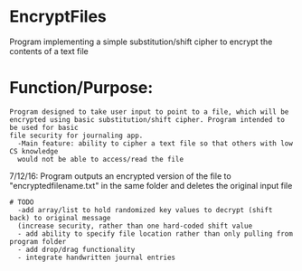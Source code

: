 

# EncryptFiles
Program implementing a simple substitution/shift cipher to encrypt the contents of a text file

# Function/Purpose:
    Program designed to take user input to point to a file, which will be 
    encrypted using basic substitution/shift cipher. Program intended to be used for basic
    file security for journaling app.
      -Main feature: ability to cipher a text file so that others with low CS knowledge 
      would not be able to access/read the file
 
  7/12/16: Program outputs an encrypted version of the file to "encryptedfilename.txt" in the 
    same folder and deletes the original input file 
          
    # TODO
      -add array/list to hold randomized key values to decrypt (shift back) to original message 
      (increase security, rather than one hard-coded shift value
      - add ability to specify file location rather than only pulling from program folder
      - add drop/drag functionality
      - integrate handwritten journal entries
